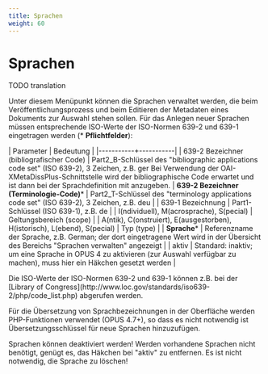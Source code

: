 ```yaml
---
title: Sprachen
weight: 60
---
```


# Sprachen

TODO translation

Unter diesem Menüpunkt können die Sprachen verwaltet werden, die beim Veröffentlichungsprozess
und beim Editieren der Metadaten eines Dokuments zur Auswahl stehen sollen. Für das Anlegen
neuer Sprachen müssen entsprechende ISO-Werte der ISO-Normen 639-2 und 639-1 eingetragen
werden (* **Pflichtfelder**):

| Parameter | Bedeutung |
|-----------+-----------|
| 639-2 Bezeichner (bibliografischer Code) | Part2_B-Schlüssel des "bibliographic applications code set" (ISO 639-2), 3 Zeichen, z.B. ger Bei Verwendung der OAI-XMetaDissPlus-Schnittstelle wird der bibliographische Code erwartet und ist dann bei der Sprachdefinition mit anzugeben.
| **639-2 Bezeichner (Terminologie-Code)*** | Part2_T-Schlüssel des "terminology applications code set" (ISO 639-2), 3 Zeichen, z.B. deu |
| 639-1 Bezeichnung | Part1-Schlüssel (ISO 639-1), z.B. de |
| I(ndividuell), M(acrosprache), S(pecial) | Geltungsbereich (scope) |
| A(ntik), C(onstruiert), E(ausgestorben), H(istorisch), L(ebend), S(pecial) | Typ (type) |
| **Sprache*** | Referenzname der Sprache, z.B. German; der dort eingetragene Wert wird in der Übersicht des Bereichs "Sprachen verwalten" angezeigt |
| aktiv | Standard: inaktiv; um eine Sprache in OPUS 4 zu aktivieren (zur Auswahl verfügbar zu machen), muss hier ein Häkchen gesetzt werden |

<p class="info" markdown="1">
Die ISO-Werte der ISO-Normen 639-2 und 639-1 können z.B. bei der
[Library of Congress](http://www.loc.gov/standards/iso639-2/php/code_list.php) abgerufen werden.
</p>

Für die Übersetzung von Sprachbezeichnungen in der Oberfläche werden PHP-Funktionen verwendet (OPUS 4.7+), so dass es 
nicht notwendig ist Übersetzungsschlüssel für neue Sprachen hinzuzufügen.

<p class="warning">
Sprachen können deaktiviert werden! Werden vorhandene Sprachen nicht benötigt, genügt es,
das Häkchen bei "aktiv" zu entfernen. Es ist nicht notwendig, die Sprache zu löschen!
</p>

